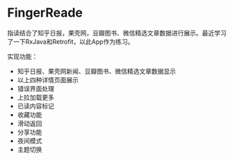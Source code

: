 # FingerReade
指读结合了知乎日报，果壳网，豆瓣图书、微信精选文章数据进行展示。最近学习了一下RxJava和Retrofit，以此App作为练习。

实现功能：

* 知乎日报、果壳网新闻、豆瓣图书、微信精选文章数据显示
* 以上四种详情页面展示
* 错误界面处理
* 上拉加载更多
* 已读内容标记
* 收藏功能
* 滑动返回
* 分享功能
* 夜间模式
* 主题切换

